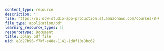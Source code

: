 ```yaml
---
content_type: resource
description: ''
file: https://ol-ocw-studio-app-production.s3.amazonaws.com/courses/8-01sc-classical-mechanics-fall-2016/e8d27b96f7bfe48e11411d8f10a8bc62_ZBlHexE8m6A.pdf
file_type: application/pdf
learning_resource_types: []
resourcetype: Document
title: 3play pdf file
uid: e8d27b96-f7bf-e48e-1141-1d8f10a8bc62
---
```

